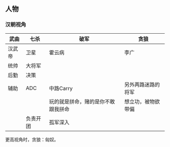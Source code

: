 

## 人物


### 汉朝视角

| 武曲  | 七杀   | 破军                | 贪狼        |
| --- | ---- | ----------------- | --------- |
| 汉武帝 | 卫星   | 霍云病               | 李广        |
| 统帅  | 大将军  |                   |           |
| 后勤  | 决策   |                   |           |
| 辅助  | ADC  | 中路Carry           | 另外两路迷路的将军 |
|     |      | 玩的就是拼命，赌的是你不敢跟我拼命 | 想立功，被物欲带偏 |
|     | 负责开团 | 孤军深入              |           |

更高视角时，贪狼：匈奴。




